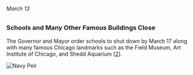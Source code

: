 ###### March 13

### Schools and Many Other Famous Buildings Close

The Governor and Mayor order schools to shut down by March 17 along with many famous Chicago landmarks such as the Field Museum, Art Institute of Chicago, and Shedd Aquarium [[2]](https://abc7chicago.com/coronavirus-chicago-illinois-update-cases-covid-19-news/5973196/).

![Navy Peir](https://cdn.pixabay.com/photo/2017/09/22/16/46/navy-pier-2776320_960_720.jpg)